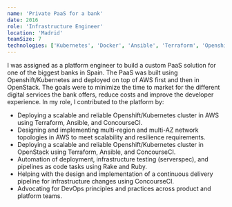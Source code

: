 ```yaml
---
name: 'Private PaaS for a bank'
date: 2016
role: 'Infrastructure Engineer'
location: 'Madrid'
teamSize: 7
technologies: ['Kubernetes', 'Docker', 'Ansible', 'Terraform', 'Openshift', 'AWS', 'Openstack', 'ELK', 'ConcourseCI', 'RHEL/Fedora', 'Rake', 'Ruby']
---
```


I was assigned as a platform engineer to build a custom PaaS solution for one of the biggest banks in Spain. The PaaS was built using Openshift/Kubernetes and deployed on top of AWS first and then in OpenStack. The goals were to minimize the time to market for the different digital services the bank offers, reduce costs and improve the developer experience. In my role, I contributed to the platform by:

* Deploying a scalable and reliable Openshift/Kubernetes cluster in AWS using Terraform, Ansible, and ConcourseCI.
* Designing and implementing multi-region and multi-AZ network topologies in AWS to meet scalability and resilience requirements.
* Deploying a scalable and reliable Openshift/Kubernetes cluster in OpenStack using Terraform, Ansible, and ConcourseCI.
*   Automation of deployment, infrastructure testing (serverspec), and pipelines as code tasks using Rake and Ruby.
*   Helping with the design and implementation of a continuous delivery pipeline for infrastructure changes using ConcourseCI.
*   Advocating for DevOps principles and practices across product and platform teams.
